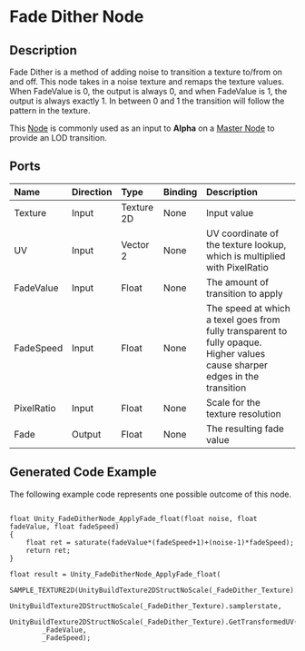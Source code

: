 # Fade Dither Node

## Description

Fade Dither is a method of adding noise to transition a texture to/from on and off. This node takes in a noise texture and remaps the texture values. When FadeValue is 0, the output is always 0, and when FadeValue is 1, the output is always exactly 1. In between 0 and 1 the transition will follow the pattern in the texture.

This [Node](Node.md) is commonly used as an input to **Alpha** on a [Master Node](Master-Node.md) to provide an LOD transition.

## Ports

| Name        | Direction           | Type  | Binding | Description |
|:------------ |:-------------|:-----|:---|:---|
| Texture      | Input | Texture 2D | None | Input value |
| UV      | Input | Vector 2 | None | UV coordinate of the texture lookup, which is multiplied with PixelRatio |
| FadeValue      | Input | Float | None | The amount of transition to apply |
| FadeSpeed      | Input | Float | None | The speed at which a texel goes from fully transparent to fully opaque. Higher values cause sharper edges in the transition |
| PixelRatio      | Input | Float | None | Scale for the texture resolution |
| Fade | Output      |    Float | None | The resulting fade value |

## Generated Code Example

The following example code represents one possible outcome of this node.

```

float Unity_FadeDitherNode_ApplyFade_float(float noise, float fadeValue, float fadeSpeed)
{
    float ret = saturate(fadeValue*(fadeSpeed+1)+(noise-1)*fadeSpeed);
    return ret;
}

float result = Unity_FadeDitherNode_ApplyFade_float(
        SAMPLE_TEXTURE2D(UnityBuildTexture2DStructNoScale(_FadeDither_Texture).tex,
        UnityBuildTexture2DStructNoScale(_FadeDither_Texture).samplerstate,
        UnityBuildTexture2DStructNoScale(_FadeDither_Texture).GetTransformedUV((_InputUv.xy))*_PixelRatio).x,
        _FadeValue,
        _FadeSpeed);
```
